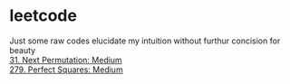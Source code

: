 # leetcode
Just some raw codes elucidate my intuition without furthur concision for beauty \
[31. Next Permutation: Medium](https://github.com/ArthurOuyang/leetcode/blob/main/0-100/31.%20Next%20Permutation.cpp) \
[279. Perfect Squares: Medium](https://github.com/ArthurOuyang/leetcode/blob/main/201-300/279.%20Perfect%20Squares.cpp)
